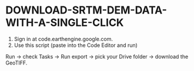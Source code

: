 # DOWNLOAD-SRTM-DEM-DATA-WITH-A-SINGLE-CLICK

1.	Sign in at code.earthengine.google.com.
2.	Use this script (paste into the Code Editor and run)
   
Run → check Tasks → Run export → pick your Drive folder → download the GeoTIFF.
